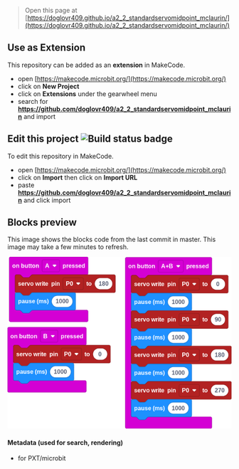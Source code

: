 
> Open this page at [https://doglovr409.github.io/a2_2_standardservomidpoint_mclaurin/](https://doglovr409.github.io/a2_2_standardservomidpoint_mclaurin/)

## Use as Extension

This repository can be added as an **extension** in MakeCode.

* open [https://makecode.microbit.org/](https://makecode.microbit.org/)
* click on **New Project**
* click on **Extensions** under the gearwheel menu
* search for **https://github.com/doglovr409/a2_2_standardservomidpoint_mclaurin** and import

## Edit this project ![Build status badge](https://github.com/doglovr409/a2_2_standardservomidpoint_mclaurin/workflows/MakeCode/badge.svg)

To edit this repository in MakeCode.

* open [https://makecode.microbit.org/](https://makecode.microbit.org/)
* click on **Import** then click on **Import URL**
* paste **https://github.com/doglovr409/a2_2_standardservomidpoint_mclaurin** and click import

## Blocks preview

This image shows the blocks code from the last commit in master.
This image may take a few minutes to refresh.

![A rendered view of the blocks](https://github.com/doglovr409/a2_2_standardservomidpoint_mclaurin/raw/master/.github/makecode/blocks.png)

#### Metadata (used for search, rendering)

* for PXT/microbit
<script src="https://makecode.com/gh-pages-embed.js"></script><script>makeCodeRender("{{ site.makecode.home_url }}", "{{ site.github.owner_name }}/{{ site.github.repository_name }}");</script>
